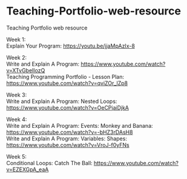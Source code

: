 # Teaching-Portfolio-web-resource
Teaching Portfolio web resource

Week 1:<br />
Explain Your Program: https://youtu.be/jjaMpAzIx-8

Week 2:<br />
Write and Explain A Program: https://www.youtube.com/watch?v=XTvGbelIozQ <br />
Teaching Programming Portfolio - Lesson Plan: https://www.youtube.com/watch?v=qviZOr_lZp8

Week 3:<br />
Write and Explain A Program: Nested Loops: https://www.youtube.com/watch?v=OeCPjaiDjkA

Week 4:<br />
Write and Explain A Program: Events: Monkey and Banana: https://www.youtube.com/watch?v=-bHZ3rDAsH8 <br />
Write and Explain A Program: Variables: Shapes: https://www.youtube.com/watch?v=VroJ-f0yFNs <br />

Week 5:<br />
Conditional Loops: Catch The Ball: https://www.youtube.com/watch?v=EZEXGpA_eaA <br />
